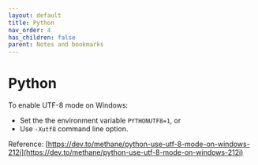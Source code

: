 ```yaml
---
layout: default
title: Python
nav_order: 4
has_children: false
parent: Notes and bookmarks
---
```


# Python

To enable UTF-8 mode on Windows:

+ Set the the environment variable `PYTHONUTF8=1`, or
+ Use `-Xutf8` command line option.

Reference: [https://dev.to/methane/python-use-utf-8-mode-on-windows-212i](https://dev.to/methane/python-use-utf-8-mode-on-windows-212i)
